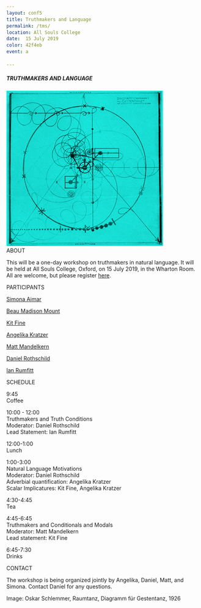 ```yaml
---
layout: conf5
title: Truthmakers and Language
permalink: /tms/
location: All Souls College
date:  15 July 2019
color: 42f4eb
event: a

---
```



##### TRUTHMAKERS AND LANGUAGE

<img src="/materials/schlemmer.jpg" width="410">

<div class="maintext" markdown="1">






<div class="title"> ABOUT </div>

This will be a one-day workshop on truthmakers in natural language.  It will be held at All Souls College, Oxford, on 15 July 2019, in the Wharton Room.  All are welcome, but please register [here](https://docs.google.com/forms/d/e/1FAIpQLSeWXevTRM8L_-L9MTnWEzhxkRQ-AgF1sXwLCiIHiwddfNoKow/viewform?usp=pp_url).

<div class="title"> PARTICIPANTS </div>


[Simona Aimar](https://www.simonaimar.com/)

[Beau Madison Mount](https://www.new.ox.ac.uk/node/1423)

[Kit Fine](https://as.nyu.edu/content/nyu-as/as/faculty/kit-fine.html)

[Angelika Kratzer](http://people.umass.edu/kratzer/)

[Matt Mandelkern](http://users.ox.ac.uk/~sfop0776/)

[Daniel Rothschild](http://danielrothschild.com/)

[Ian Rumfitt](https://www.asc.ox.ac.uk/person/2134)

<div class="title"> SCHEDULE </div>

 <span class ="time">9:45  </span><br> <span class ="titleblack"> Coffee </span><br>

<span class ="time"> 10:00 - 12:00 </span><br>
<span class ="titleblack"> Truthmakers and Truth Conditions </span> <br>
Moderator: Daniel Rothschild <br>
Lead Statement: Ian Rumfitt

<span class ="time"> 12:00-1:00 </span><br><span class ="titleblack"> Lunch </span> <br>

<span class ="time"> 1:00-3:00 </span><br><span class ="titleblack"> Natural Language Motivations</span> <br>
Moderator: Daniel Rothschild<br>
Adverbial quantification: Angelika Kratzer <br>
Scalar Implicatures:  Kit Fine, Angelika Kratzer


<span class ="time"> 4:30-4:45 </span><br><span class ="titleblack"> Tea </span> <br>

<span class ="time"> 4:45-6:45 </span><br><span class ="titleblack"> Truthmakers and Conditionals and Modals </span> <br>
Moderator: Matt Mandelkern<br>
Lead statement: Kit Fine

<span class ="time"> 6:45-7:30 </span><br><span class ="titleblack"> Drinks </span> <br>





<div class="title"> CONTACT </div>

The workshop is being organized jointly by Angelika, Daniel, Matt, and Simona. Contact Daniel for any questions.

<span class ="smaller">
Image: Oskar Schlemmer, Raumtanz, Diagramm für Gestentanz, 1926
</span>
